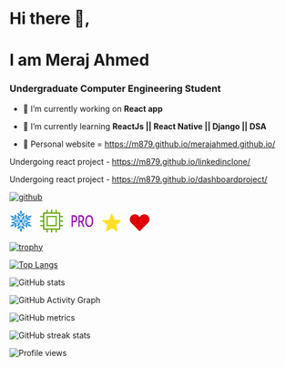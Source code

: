 # Hi there 👋,
# I am Meraj Ahmed

### Undergraduate Computer Engineering Student

- 🔭 I’m currently working on **React app**

- 🌱 I’m currently learning **ReactJs || React Native || Django || DSA**

- 🔭 Personal website = https://m879.github.io/merajahmed.github.io/



Undergoing react project - <a href="https://m879.github.io/linkedinclone/">https://m879.github.io/linkedinclone/<a/>
  
Undergoing react project - <a href="https://m879.github.io/dashboardproject/">https://m879.github.io/dashboardproject/<a/>

[<img src='https://cdn.jsdelivr.net/npm/simple-icons@3.0.1/icons/github.svg' alt='github' height='40'>](https://github.com/m879)  

<a href='https://archiveprogram.github.com/'><img src='https://raw.githubusercontent.com/acervenky/animated-github-badges/master/assets/acbadge.gif' width='40' height='40'></a> <a href='https://docs.github.com/en/developers'><img src='https://raw.githubusercontent.com/acervenky/animated-github-badges/master/assets/devbadge.gif' width='40' height='40'></a> <a href='https://github.com/pricing'><img src='https://raw.githubusercontent.com/acervenky/animated-github-badges/master/assets/pro.gif' width='40' height='40'></a> <a href='https://stars.github.com/'><img src='https://raw.githubusercontent.com/acervenky/animated-github-badges/master/assets/starbadge.gif' width='35' height='35'></a> <a href='https://docs.github.com/en/github/supporting-the-open-source-community-with-github-sponsors'><img src='https://raw.githubusercontent.com/acervenky/animated-github-badges/master/assets/sponsorbadge.gif' width='35' height='35'></a> 

[![trophy](https://github-profile-trophy.vercel.app/?username=m879)](https://github.com/ryo-ma/github-profile-trophy)

[![Top Langs](https://github-readme-stats.vercel.app/api/top-langs/?username=m879)](https://github.com/anuraghazra/github-readme-stats)

![GitHub stats](https://github-readme-stats.vercel.app/api?username=m879&show_icons=true&count_private=true)  

![GitHub Activity Graph](https://activity-graph.herokuapp.com/graph?username=m879)  

![GitHub metrics](https://metrics.lecoq.io/m879)  

![GitHub streak stats](https://github-readme-streak-stats.herokuapp.com/?user=m879)  

![Profile views](https://gpvc.arturio.dev/m879)  
